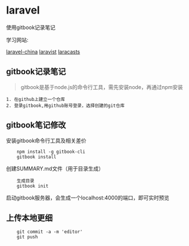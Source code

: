 # laravel
使用gitbook记录笔记

学习网站:

[laravel-china](https://laravel-china.org/)
[laravist](https://laravist.com)
[laracasts](https://laracasts.com)

## gitbook记录笔记
>gitbook是基于node.js的命令行工具，需先安装node，再通过npm安装

    1. 在github上建立一个仓库
    2. 登录gitbook,用github账号登录，选择创建的git仓库
    
## gitbook笔记修改

安装gitbook命令行工具及相关差价

        npm install -g gitbook-cli
        gitbook install

创建SUMMARY.md文件（用于目录生成）

        生成目录
        gitbook init 

启动gitbook服务器，会生成一个localhost:4000的端口，即可实时预览

## 上传本地更细

        git commit -a -m 'editor'
        git push